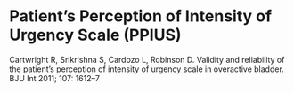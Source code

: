 # Patient’s Perception of Intensity of Urgency Scale (PPIUS) #

Cartwright R, Srikrishna S, Cardozo L, Robinson D. Validity and reliability of the patient’s perception of intensity of urgency scale in overactive bladder. BJU Int 2011; 107: 1612–7


